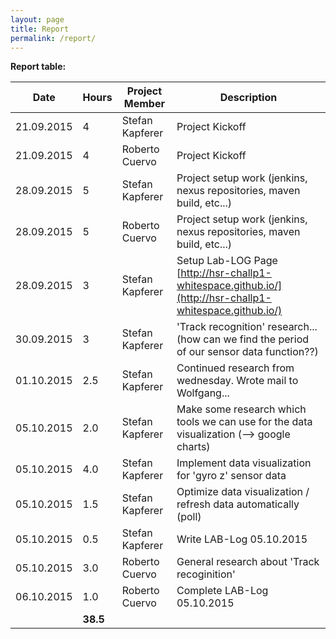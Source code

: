 ```yaml
---
layout: page
title: Report
permalink: /report/
---
```

**Report table:**

| Date          | Hours         | Project Member  | Description                                                                                                   |
| ------------- | ------------- | --------------- | ------------------------------------------------------------------------------------------------------------- |
| 21.09.2015    | 4             | Stefan Kapferer | Project Kickoff                                                                                               |
| 21.09.2015    | 4             | Roberto Cuervo  | Project Kickoff                                                                                               |
| 28.09.2015    | 5             | Stefan Kapferer | Project setup work (jenkins, nexus repositories, maven build, etc...)                                         |
| 28.09.2015    | 5             | Roberto Cuervo  | Project setup work (jenkins, nexus repositories, maven build, etc...)                                         |
| 28.09.2015    | 3             | Stefan Kapferer | Setup Lab-LOG Page [http://hsr-challp1-whitespace.github.io/](http://hsr-challp1-whitespace.github.io/)       |
| 30.09.2015    | 3             | Stefan Kapferer | 'Track recognition' research... (how can we find the period of our sensor data function??)                    |
| 01.10.2015    | 2.5           | Stefan Kapferer | Continued research from wednesday. Wrote mail to Wolfgang...                                                  |
| 05.10.2015    | 2.0           | Stefan Kapferer | Make some research which tools we can use for the data visualization (--> google charts)                      |
| 05.10.2015    | 4.0           | Stefan Kapferer | Implement data visualization for 'gyro z' sensor data                                                         |
| 05.10.2015    | 1.5           | Stefan Kapferer | Optimize data visualization / refresh data automatically (poll)                                               |
| 05.10.2015    | 0.5           | Stefan Kapferer | Write LAB-Log 05.10.2015                                                                                      |             
| 05.10.2015    | 3.0           | Roberto Cuervo  | General research about 'Track recoginition'                                                                   |                                                                         |
| 06.10.2015    | 1.0           | Roberto Cuervo  | Complete LAB-Log 05.10.2015                                                                                   |
|               | **38.5**      |                 |                                                                                                               |
